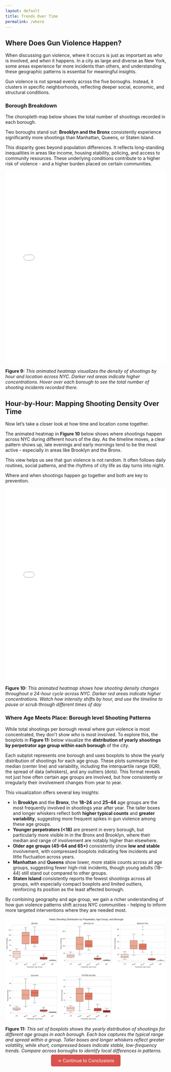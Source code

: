 ```yaml
---
layout: default
title: Trends Over Time
permalink: /where
---
```


##  Where Does Gun Violence Happen?

When discussing gun violence, where it occurs is just as important as *who* is involved, and *when* it happens. In a city as large and diverse as New York, some areas experience far more incidents than others, and understanding these geographic patterns is essential for meaningful insights.

Gun violence is not spread evenly across the five boroughs. Instead, it clusters in specific neighborhoods, reflecting deeper social, economic, and structural conditions.

###  Borough Breakdown

The choropleth map below shows the total number of shootings recorded in each borough.

Two boroughs stand out: **Brooklyn and the Bronx** consistently experience significantly more shootings than Manhattan, Queens, or Staten Island.

This disparity goes beyond population differences. It reflects long-standing inequalities in areas like income, housing stability, policing, and access to community resources. These underlying conditions contribute to a higher risk of violence - and a higher burden placed on certain communities.

<iframe src="/final-project/assets/boroughmap.html" width="100%" height="600" frameborder="0"></iframe>


**Figure 9:** *This animated heatmap visualizes the density of shootings by hour and location across NYC. Darker red areas indicate higher concentrations. Hover over each borough to see the total number of shooting incidents recorded there.*

## Hour-by-Hour: Mapping Shooting Density Over Time

Now let’s take a closer look at how time and location come together.

The animated heatmap in **Figure 10** below shows where shootings happen across NYC during different hours of the day. As the timeline moves, a clear pattern shows up, late evenings and early mornings tend to be the most active - especially in areas like Brooklyn and the Bronx.

This view helps us see that gun violence is not random. It often follows daily routines, social patterns, and the rhythms of city life as day turns into night.

Where and when shootings happen go together and both are key to prevention.

<iframe src="/final-project/assets/hourlydensity.html" width="100%" height="600" frameborder="0"></iframe>

**Figure 10:** *This animated heatmap shows how shooting density changes throughout a 24-hour cycle across NYC. Darker red areas indicate higher concentrations. Watch how intensity shifts by hour, and use the timeline to pause or scrub through different times of day*


### Where Age Meets Place: Borough level Shooting Patterns

While total shootings per borough reveal where gun violence is most concentrated, they don't show *who* is most involved. To explore this, the boxplots in **Figure 11:** below visualize the **distribution of yearly shootings by perpetrator age group within each borough** of the city.

Each subplot represents one borough and uses boxplots to show the yearly distribution of shootings for each age group. These plots summarize the median (center line) and variability, including the interquartile range (IQR), the spread of data (whiskers), and any outliers (dots). This format reveals not just how often certain age groups are involved, but how consistently or irregularly their involvement changes from year to year.

This visualization offers several key insights:

- In **Brooklyn** and the **Bronx**, the **18–24** and **25–44** age groups are the most frequently involved in shootings year after year. The taller boxes and longer whiskers reflect both **higher typical counts** and **greater variability**, suggesting more frequent spikes in gun violence among these age groups.
- **Younger perpetrators (<18)** are present in every borough, but particularly more visible in in the Bronx and Brooklyn, where their median and range of involvement are notably higher than elsewhere.
- **Older age groups (45–64 and 65+)** consistently show **low and stable** involvement, with compressed boxplots indicating few incidents and little fluctuation across years.
- **Manhattan** and **Queens** show lower, more stable counts across all age groups, suggesting fewer high-risk incidents, though young adults (18–44) still stand out compared to other groups.
- **Staten Island** consistently reports the fewest shootings across all groups, with especially compact boxplots and limited outliers, reinforcing its position as the least affected borough. 

By combining geography and age group, we gain a richer understanding of how gun violence patterns shift across NYC communities - helping to inform more targeted interventions where they are needed most.

![Map of locations](/assets/agemeetplace.png)

**Figure 11:** *This set of boxplots shows the yearly distribution of shootings for different age groups in each borough. Each box captures the typical range and spread within a group. Taller boxes and longer whiskers reflect greater volatility, while short, compressed boxes indicate stable, low-frequency trends. Compare across boroughs to identify local differences in patterns.*


<p style="text-align: center;">
  <a href="{{ '/#conclusions' | relative_url }}" style="padding: 10px 20px; background-color: #d9534f; color: white; text-decoration: none; border-radius: 5px;">→ Continue to Conclusions</a>
</p>

